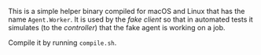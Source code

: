 This is a simple helper binary compiled for macOS and Linux that has the name `Agent.Worker`.
It is used by the _fake client_ so that in automated tests it simulates (to the _controller_)
that the fake agent is working on a job.

Compile it by running `compile.sh`.
